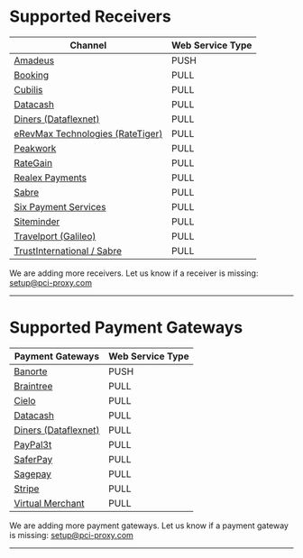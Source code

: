 # Supported Receivers

| Channel | Web Service Type | 
| -- | -- | 
| [Amadeus](http://www.amadeus.com/) | PUSH |
| [Booking](https://www.booking.com/) | PULL | 
| [Cubilis](http://www.cubilis.com/) | PULL | 
| [Datacash](http://www.mastercard.com/gateway/) | PULL | 
| [Diners (Dataflexnet)](https://www.dinersclub.com/) | PULL | 
| [eRevMax Technologies (RateTiger)](http://www.erevmax.com/) | PULL | 
| [Peakwork](http://www.peakwork.com/) | PULL | 
| [RateGain](http://rategain.com/) | PULL | 
| [Realex Payments](https://www.realexpayments.com/) | PULL | 
| [Sabre](http://www.sabre.com) | PULL |
| [Six Payment Services](https://www.six-payment-services.com/en/home.html) | PULL |
| [Siteminder](http://www.siteminder.com) | PULL |
| [Travelport (Galileo)](https://www.travelport.com) | PULL | 
| [TrustInternational / Sabre](http://www.trustinternational.com/) | PULL |

We are adding more receivers. Let us know if a receiver is missing: [setup@pci-proxy.com](mailto:setup@pci-proxy.com)


---

# Supported Payment Gateways

| Payment Gateways | Web Service Type | 
| -- | -- | 
| [Banorte](https://www.banorte.com/wps/portal/gfb/Home/inicio/!ut/p/a1/hc7LDoIwEAXQb3HBlo5QEN01kPCM-IgRujFgasFUSgDh90XixsTH7O7k3MwgihJEq6wvedaVssrEM1Pz5Gpzy9NtCGMn1IH4W-OwwxsXO8YI0hHAlyHwr39EdCK2Szy8iABi7GpArHWA98ZSA998gR8nAkS5kPn0bkqqXLc4og27sIY16r0Z10XX1e1KAQWGYVC5lFww9Vwo8KlRyLZDyRtE9S2BqyH6iMxmD9c73J8!/dl5/d5/L2dBISEvZ0FBIS9nQSEh/) | PUSH |
| [Braintree](https://www.braintreepayments.com/) | PULL | 
| [Cielo](http://www.cielo.com.br/) | PULL | 
| [Datacash](http://www.mastercard.com/gateway/) | PULL | 
| [Diners (Dataflexnet)](https://www.dinersclub.com/) | PULL | 
| [PayPal3t](https://www.paypal.com/us/webapps/mpp/home)| PULL | 
| [SaferPay](https://www.six-payment-services.com/en/site/e-commerce/home.html)| PULL | 
| [Sagepay](http://www.sagepay.co.uk/) | PULL | 
| [Stripe](https://stripe.com/de)| PULL | 
| [Virtual Merchant](https://www.myvirtualmerchant.com/VirtualMerchant/)| PULL |

We are adding more payment gateways. Let us know if a payment gateway is missing: [setup@pci-proxy.com](mailto:setup@pci-proxy.com)

---
